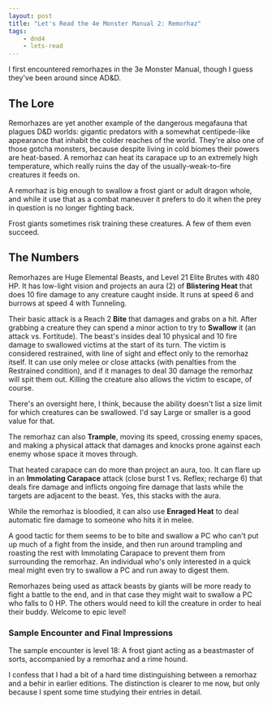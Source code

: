 ```yaml
---
layout: post
title: "Let's Read the 4e Monster Manual 2: Remorhaz"
tags:
    - dnd4
    - lets-read
---
```


I first encountered remorhazes in the 3e Monster Manual, though I guess they've
been around since AD&D.

## The Lore

Remorhazes are yet another example of the dangerous megafauna that plagues D&D
worlds: gigantic predators with a somewhat centipede-like appearance that
inhabit the colder reaches of the world. They're also one of those gotcha
monsters, because despite living in cold biomes their powers are heat-based. A
remorhaz can heat its carapace up to an extremely high temperature, which really
ruins the day of the usually-weak-to-fire creatures it feeds on.

A remorhaz is big enough to swallow a frost giant or adult dragon whole, and
while it use that as a combat maneuver it prefers to do it when the prey in
question is no longer fighting back.

Frost giants sometimes risk training these creatures. A few of them even
succeed.

## The Numbers

Remorhazes are Huge Elemental Beasts, and Level 21 Elite Brutes with 480 HP. It
has low-light vision and projects an aura (2) of **Blistering Heat** that does
10 fire damage to any creature caught inside. It runs at speed 6 and burrows at
speed 4 with Tunneling.

Their basic attack is a Reach 2 **Bite** that damages and grabs on a hit. After
grabbing a creature they can spend a minor action to try to **Swallow** it (an
attack vs. Fortitude). The beast's insides deal 10 physical and 10 fire damage
to swallowed victims at the start of its turn. The victim is considered
restrained, with line of sight and effect only to the remorhaz itself. It can
use only melee or close attacks (with penalties from the Restrained condition),
and if it manages to deal 30 damage the remorhaz will spit them out. Killing the
creature also allows the victim to escape, of course.

There's an oversight here, I think, because the ability doesn't list a size
limit for which creatures can be swallowed. I'd say Large or smaller is a good
value for that.

The remorhaz can also **Trample**, moving its speed, crossing enemy spaces, and
making a physical attack that damages and knocks prone against each enemy whose
space it moves through.

That heated carapace can do more than project an aura, too. It can flare up in
an **Immolating Carapace** attack (close burst 1 vs. Reflex; recharge 6) that
deals fire damage and inflicts ongoing fire damage that lasts while the targets
are adjacent to the beast. Yes, this stacks with the aura.

While the remorhaz is bloodied, it can also use **Enraged Heat** to deal
automatic fire damage to someone who hits it in melee.

A good tactic for them seems to be to bite and swallow a PC who can't put up
much of a fight from the inside, and then run around trampling and roasting the
rest with Immolating Carapace to prevent them from surrounding the remorhaz. An
individual who's only interested in a quick meal might even try to swallow a PC
and run away to digest them.

Remorhazes being used as attack beasts by giants will be more ready to fight a
battle to the end, and in that case they might wait to swallow a PC who falls to
0 HP. The others would need to kill the creature in order to heal their
buddy. Welcome to epic level!

### Sample Encounter and Final Impressions

The sample encounter is level 18: A frost giant acting as a beastmaster of
sorts, accompanied by a remorhaz and a rime hound.

I confess that I had a bit of a hard time distinguishing between a remorhaz and
a behir in earlier editions. The distinction is clearer to me now, but only
because I spent some time studying their entries in detail.
